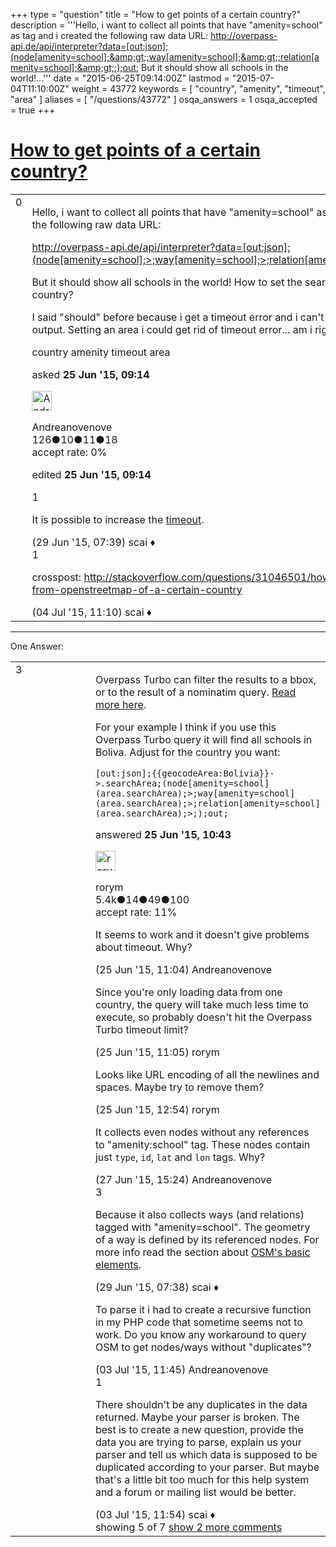 +++
type = "question"
title = "How to get points of a certain country?"
description = '''Hello, i want to collect all points that have &quot;amenity=school&quot; as tag and i created the following raw data URL: http://overpass-api.de/api/interpreter?data=[out:json];(node[amenity=school];&amp;gt;;way[amenity=school];&amp;gt;;relation[amenity=school];&amp;gt;;);out; But it should show all schools in the world!...'''
date = "2015-06-25T09:14:00Z"
lastmod = "2015-07-04T11:10:00Z"
weight = 43772
keywords = [ "country", "amenity", "timeout", "area" ]
aliases = [ "/questions/43772" ]
osqa_answers = 1
osqa_accepted = true
+++

<div class="headNormal">

# [How to get points of a certain country?](/questions/43772/how-to-get-points-of-a-certain-country)

</div>

<div id="main-body">

<div id="askform">

<table id="question-table" style="width:100%;">
<colgroup>
<col style="width: 50%" />
<col style="width: 50%" />
</colgroup>
<tbody>
<tr>
<td style="width: 30px; vertical-align: top"><div class="vote-buttons">
<span id="post-43772-upvote" class="ajax-command post-vote up" rel="nofollow" title="I like this post (click again to cancel)"> </span>
<div id="post-43772-score" class="post-score" title="current number of votes">
0
</div>
<span id="post-43772-downvote" class="ajax-command post-vote down" rel="nofollow" title="I dont like this post (click again to cancel)"> </span> <span id="favorite-mark" class="ajax-command favorite-mark" rel="nofollow" title="mark/unmark this question as favorite (click again to cancel)"> </span>
<div id="favorite-count" class="favorite-count">
&#10;</div>
</div></td>
<td><div id="item-right">
<div class="question-body">
<p>Hello, i want to collect all points that have "amenity=school" as tag and i created the following raw data URL:</p>
<p><a href="http://overpass-api.de/api/interpreter?data=%5Bout:json%5D;(node%5Bamenity=school%5D;%3E;way%5Bamenity=school%5D;%3E;relation%5Bamenity=school%5D;%3E;);out;">http://overpass-api.de/api/interpreter?data=[out:json];(node[amenity=school];&gt;;way[amenity=school];&gt;;relation[amenity=school];&gt;;);out;</a></p>
<p>But it should show all schools in the world! How to set the search to a certain country?</p>
<p>I said "should" before because i get a timeout error and i can't see what is the output. Setting an area i could get rid of timeout error... am i right?</p>
</div>
<div id="question-tags" class="tags-container tags">
<span class="post-tag tag-link-country" rel="tag" title="see questions tagged &#39;country&#39;">country</span> <span class="post-tag tag-link-amenity" rel="tag" title="see questions tagged &#39;amenity&#39;">amenity</span> <span class="post-tag tag-link-timeout" rel="tag" title="see questions tagged &#39;timeout&#39;">timeout</span> <span class="post-tag tag-link-area" rel="tag" title="see questions tagged &#39;area&#39;">area</span>
</div>
<div id="question-controls" class="post-controls">
&#10;</div>
<div class="post-update-info-container">
<div class="post-update-info post-update-info-user">
<p>asked <strong>25 Jun '15, 09:14</strong></p>
<img src="https://secure.gravatar.com/avatar/50334ab2e351e4f5af1917f7f6ef8dc8?s=32&amp;d=identicon&amp;r=g" class="gravatar" width="32" height="32" alt="Andreanovenove&#39;s gravatar image" />
<p><span>Andreanovenove</span><br />
<span class="score" title="126 reputation points">126</span><span title="10 badges"><span class="badge1">●</span><span class="badgecount">10</span></span><span title="11 badges"><span class="silver">●</span><span class="badgecount">11</span></span><span title="18 badges"><span class="bronze">●</span><span class="badgecount">18</span></span><br />
<span class="accept_rate" title="Rate of the user&#39;s accepted answers">accept rate:</span> <span title="Andreanovenove has no accepted answers">0%</span></p>
</div>
<div class="post-update-info post-update-info-edited">
<p><span> edited <strong>25 Jun '15, 09:14</strong> </span></p>
</div>
</div>
<div id="comments-container-43772" class="comments-container">
<span id="43834"></span>
<div id="comment-43834" class="comment">
<div id="post-43834-score" class="comment-score">
1
</div>
<div class="comment-text">
<p>It is possible to increase the <a href="https://wiki.openstreetmap.org/wiki/Overpass_API/Overpass_QL#timeout">timeout</a>.</p>
</div>
<div id="comment-43834-info" class="comment-info">
<span class="comment-age">(29 Jun '15, 07:39)</span> <span class="comment-user userinfo">scai ♦</span>
</div>
</div>
<span id="43977"></span>
<div id="comment-43977" class="comment">
<div id="post-43977-score" class="comment-score">
1
</div>
<div class="comment-text">
<p>crosspost: <a href="http://stackoverflow.com/questions/31046501/how-to-get-points-from-openstreetmap-of-a-certain-country">http://stackoverflow.com/questions/31046501/how-to-get-points-from-openstreetmap-of-a-certain-country</a></p>
</div>
<div id="comment-43977-info" class="comment-info">
<span class="comment-age">(04 Jul '15, 11:10)</span> <span class="comment-user userinfo">scai ♦</span>
</div>
</div>
</div>
<div id="comment-tools-43772" class="comment-tools">
&#10;</div>
<div class="clear">
&#10;</div>
<div id="comment-43772-form-container" class="comment-form-container">
&#10;</div>
<div class="clear">
&#10;</div>
</div></td>
</tr>
</tbody>
</table>

------------------------------------------------------------------------

<div class="tabBar">

<span id="sort-top"></span>

<div class="headQuestions">

One Answer:

</div>

</div>

<span id="43775"></span>

<div id="answer-container-43775" class="answer accepted-answer">

<table style="width:100%;">
<colgroup>
<col style="width: 50%" />
<col style="width: 50%" />
</colgroup>
<tbody>
<tr>
<td style="width: 30px; vertical-align: top"><div class="vote-buttons">
<span id="post-43775-upvote" class="ajax-command post-vote up" rel="nofollow" title="I like this post (click again to cancel)"> </span>
<div id="post-43775-score" class="post-score" title="current number of votes">
3
</div>
<span id="post-43775-downvote" class="ajax-command post-vote down" rel="nofollow" title="I dont like this post (click again to cancel)"> </span> <span class="accept-answer on" rel="nofollow" title="Andreanovenove has selected this answer as the correct answer"> </span>
</div></td>
<td><div class="item-right">
<div class="answer-body">
<p>Overpass Turbo can filter the results to a bbox, or to the result of a nominatim query. <a href="https://wiki.openstreetmap.org/wiki/Overpass_turbo/Extended_Overpass_Queries">Read more here</a>.</p>
<p>For your example I think if you use this Overpass Turbo query it will find all schools in Boliva. Adjust for the country you want:</p>
<pre><code>[out:json];{{geocodeArea:Bolivia}}-&gt;.searchArea;(node[amenity=school](area.searchArea);&gt;;way[amenity=school](area.searchArea);&gt;;relation[amenity=school](area.searchArea);&gt;;);out;</code></pre>
</div>
<div class="answer-controls post-controls">
&#10;</div>
<div class="post-update-info-container">
<div class="post-update-info post-update-info-user">
<p>answered <strong>25 Jun '15, 10:43</strong></p>
<img src="https://secure.gravatar.com/avatar/16e12e337f6edc3750681492656097ed?s=32&amp;d=identicon&amp;r=g" class="gravatar" width="32" height="32" alt="rorym&#39;s gravatar image" />
<p><span>rorym</span><br />
<span class="score" title="5358 reputation points"><span>5.4k</span></span><span title="14 badges"><span class="badge1">●</span><span class="badgecount">14</span></span><span title="49 badges"><span class="silver">●</span><span class="badgecount">49</span></span><span title="100 badges"><span class="bronze">●</span><span class="badgecount">100</span></span><br />
<span class="accept_rate" title="Rate of the user&#39;s accepted answers">accept rate:</span> <span title="rorym has 18 accepted answers">11%</span></p>
</div>
</div>
<div id="comments-container-43775" class="comments-container">
<span id="43776"></span>
<div id="comment-43776" class="comment">
<div id="post-43776-score" class="comment-score">
&#10;</div>
<div class="comment-text">
<p>It seems to work and it doesn't give problems about timeout. Why?</p>
</div>
<div id="comment-43776-info" class="comment-info">
<span class="comment-age">(25 Jun '15, 11:04)</span> <span class="comment-user userinfo">Andreanovenove</span>
</div>
</div>
<span id="43777"></span>
<div id="comment-43777" class="comment">
<div id="post-43777-score" class="comment-score">
&#10;</div>
<div class="comment-text">
<p>Since you're only loading data from one country, the query will take much less time to execute, so probably doesn't hit the Overpass Turbo timeout limit?</p>
</div>
<div id="comment-43777-info" class="comment-info">
<span class="comment-age">(25 Jun '15, 11:05)</span> <span class="comment-user userinfo">rorym</span>
</div>
</div>
<span id="43780"></span>
<div id="comment-43780" class="comment">
<div id="post-43780-score" class="comment-score">
&#10;</div>
<div class="comment-text">
<p>Looks like URL encoding of all the newlines and spaces. Maybe try to remove them?</p>
</div>
<div id="comment-43780-info" class="comment-info">
<span class="comment-age">(25 Jun '15, 12:54)</span> <span class="comment-user userinfo">rorym</span>
</div>
</div>
<span id="43825"></span>
<div id="comment-43825" class="comment not_top_scorer">
<div id="post-43825-score" class="comment-score">
&#10;</div>
<div class="comment-text">
<p>It collects even nodes without any references to "amenity:school" tag. These nodes contain just <code>type</code>, <code>id</code>, <code>lat</code> and <code>lon</code> tags. Why?</p>
</div>
<div id="comment-43825-info" class="comment-info">
<span class="comment-age">(27 Jun '15, 15:24)</span> <span class="comment-user userinfo">Andreanovenove</span>
</div>
</div>
<span id="43833"></span>
<div id="comment-43833" class="comment">
<div id="post-43833-score" class="comment-score">
3
</div>
<div class="comment-text">
<p>Because it also collects ways (and relations) tagged with "amenity=school". The geometry of a way is defined by its referenced nodes. For more info read the section about <a href="https://wiki.openstreetmap.org/wiki/Elements">OSM's basic elements</a>.</p>
</div>
<div id="comment-43833-info" class="comment-info">
<span class="comment-age">(29 Jun '15, 07:38)</span> <span class="comment-user userinfo">scai ♦</span>
</div>
</div>
<span id="43950"></span>
<div id="comment-43950" class="comment not_top_scorer">
<div id="post-43950-score" class="comment-score">
&#10;</div>
<div class="comment-text">
<p>To parse it i had to create a recursive function in my PHP code that sometime seems not to work. Do you know any workaround to query OSM to get nodes/ways without "duplicates"?</p>
</div>
<div id="comment-43950-info" class="comment-info">
<span class="comment-age">(03 Jul '15, 11:45)</span> <span class="comment-user userinfo">Andreanovenove</span>
</div>
</div>
<span id="43951"></span>
<div id="comment-43951" class="comment">
<div id="post-43951-score" class="comment-score">
1
</div>
<div class="comment-text">
<p>There shouldn't be any duplicates in the data returned. Maybe your parser is broken. The best is to create a new question, provide the data you are trying to parse, explain us your parser and tell us which data is supposed to be duplicated according to your parser. But maybe that's a little bit too much for this help system and a forum or mailing list would be better.</p>
</div>
<div id="comment-43951-info" class="comment-info">
<span class="comment-age">(03 Jul '15, 11:54)</span> <span class="comment-user userinfo">scai ♦</span>
</div>
</div>
</div>
<div id="comment-tools-43775" class="comment-tools">
<span class="comments-showing"> showing 5 of 7 </span> <a href="#" class="show-all-comments-link">show 2 more comments</a>
</div>
<div class="clear">
&#10;</div>
<div id="comment-43775-form-container" class="comment-form-container">
&#10;</div>
<div class="clear">
&#10;</div>
</div></td>
</tr>
</tbody>
</table>

</div>

<div class="paginator-container-left">

</div>

</div>

</div>

